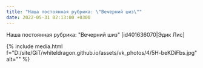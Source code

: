 ```yaml
---
title: "Наша постоянная рубрика: \"Вечерний шиз\""
date: 2022-05-31 02:13:00 +0300
---
```


Наша постоянная рубрика: "Вечерний шиз"
[id401636070|Эдик Лис]

{% include media.html f="D:/site/GiT/whiteldragon.github.io/assets/vk_photos/4/5H-beKDiFbs.jpg" alt="" %}
